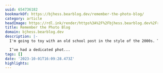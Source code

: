 ```yaml
---
uuid: 654736182
bookmarkOf: https://bjhess.bearblog.dev/remember-the-photo-blog/
category: article
headImage: https://rdl.ink/render/https%3A%2F%2Fbjhess.bearblog.dev%2Fremember-the-photo-blog%2F
title: Remember the Photo Blog
domain: bjhess.bearblog.dev
description: |-
  I'm going to toy with an old school post in the style of the 2000s. This post inspired by someone else's blog post. Skoobs writes:

  I’ve had a dedicated phot...
tags: []
date: '2023-10-01T16:09:28.473Z'
highlights:
---
```



